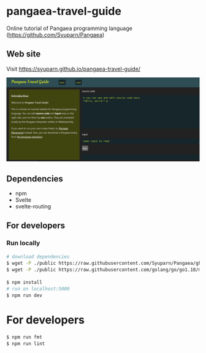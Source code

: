 # pangaea-travel-guide

Online tutorial of Pangaea programming language (https://github.com/Syuparn/Pangaea)

## Web site

Visit https://syuparn.github.io/pangaea-travel-guide/

<img src="./docs/img/screenshot.png" width="640">

## Dependencies

- npm
- Svelte
- svelte-routing

## For developers

### Run locally

```bash
# download dependencies
$ wget -P ./public https://raw.githubusercontent.com/Syuparn/Pangaea/gh-pages/main.wasm
$ wget -P ./public https://raw.githubusercontent.com/golang/go/go1.18/misc/wasm/wasm_exec.js

$ npm install
# run on localhost:5000
$ npm run dev
```

# For developers

```bash
$ npm run fmt
$ npm run lint
```
